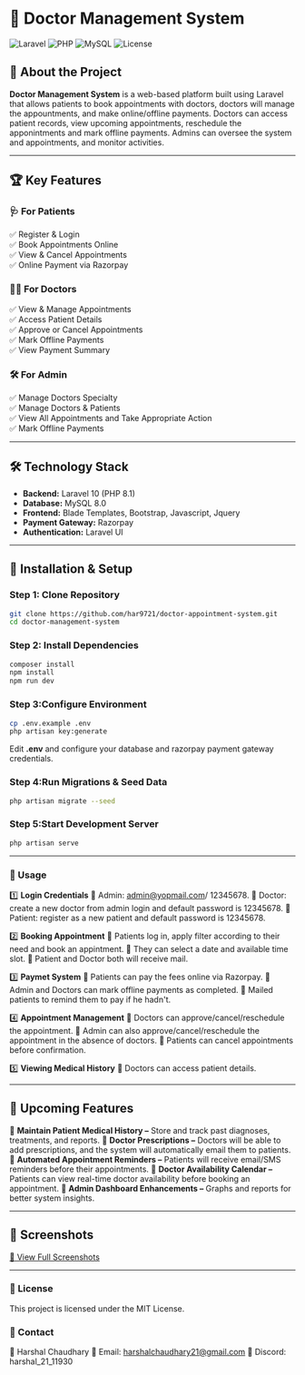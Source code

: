 # 🏥 Doctor Management System

![Laravel](https://img.shields.io/badge/Laravel-10-red.svg?style=flat-square)
![PHP](https://img.shields.io/badge/PHP-8.1-blue.svg?style=flat-square)
![MySQL](https://img.shields.io/badge/MySQL-8.0-orange.svg?style=flat-square)
![License](https://img.shields.io/badge/license-MIT-green.svg?style=flat-square)

## 🚀 About the Project
**Doctor Management System** is a web-based platform built using Laravel that allows patients to book appointments with doctors, doctors will manage the appountments, and make online/offline payments. Doctors can access patient records, view upcoming appointments,  reschedule the apponintments and mark offline payments. Admins can oversee the system and appointments, and monitor activities.

---

## 🏆 Key Features

### **🩺 For Patients**
✅ Register & Login  
✅ Book Appointments Online  
✅ View & Cancel Appointments  
✅ Online Payment via Razorpay    

### **👨‍⚕️ For Doctors**
✅ View & Manage Appointments  
✅ Access Patient Details  
✅ Approve or Cancel Appointments  
✅ Mark Offline Payments  
✅ View Payment Summary  

### **🛠️ For Admin**
✅ Manage Doctors Specialty  
✅ Manage Doctors & Patients  
✅ View All Appointments and Take Appropriate Action  
✅ Mark Offline Payments 

---

## 🛠️ Technology Stack

- **Backend:** Laravel 10 (PHP 8.1)  
- **Database:** MySQL 8.0  
- **Frontend:** Blade Templates, Bootstrap, Javascript, Jquery
- **Payment Gateway:** Razorpay  
- **Authentication:** Laravel UI  

---

## 🔧 Installation & Setup

### **Step 1: Clone Repository**
```sh
git clone https://github.com/har9721/doctor-appointment-system.git
cd doctor-management-system
```

### **Step 2: Install Dependencies**
```sh
composer install
npm install
npm run dev
```

### **Step 3:Configure Environment**
```sh
cp .env.example .env
php artisan key:generate
```

Edit **.env** and configure your database and razorpay payment gateway credentials.

### **Step 4:Run Migrations & Seed Data**
```sh
php artisan migrate --seed
```

### **Step 5:Start Development Server**
```sh
php artisan serve
```

---

### **📌 Usage**
1️⃣ **Login Credentials**
🔹 Admin: admin@yopmail.com/ 12345678. 
🔹 Doctor: create a new doctor from admin login and default password is 12345678.
🔹 Patient: register as a new patient and default password is 12345678. 

2️⃣ **Booking Appointment**
🔹 Patients log in, apply filter according to their need and book an appintment. 
🔹 They can select a date and available time slot. 
🔹 Patient and Doctor both will receive mail. 

3️⃣ **Paymet System**
🔹 Patients can pay the fees online via Razorpay. 
🔹 Admin and Doctors can mark offline payments as completed.
🔹 Mailed patients to remind them to pay if he hadn't.

4️⃣ **Appointment Management**
🔹 Doctors can approve/cancel/reschedule the appointment.
🔹 Admin can also approve/cancel/reschedule the appointment in the absence of doctors.
🔹 Patients can cancel appointments before confirmation.

5️⃣ **Viewing Medical History**
🔹 Doctors can access patient details.

---

## 🔮 Upcoming Features
🚀 **Maintain Patient Medical History –** Store and track past diagnoses, treatments, and reports.
🚀 **Doctor Prescriptions –** Doctors will be able to add prescriptions, and the system will automatically email them to patients.
🚀 **Automated Appointment Reminders –** Patients will receive email/SMS reminders before their appointments.
🚀 **Doctor Availability Calendar –** Patients can view real-time doctor availability before booking an appointment.
🚀 **Admin Dashboard Enhancements –** Graphs and reports for better system insights.

---

## 📸 Screenshots

[📸 View Full Screenshots](screenshots.md)

---

### 📜 License
This project is licensed under the MIT License.

### 🔗 Contact
👤 Harshal Chaudhary
📧 Email: harshalchaudhary21@gmail.com
🔗 Discord: harshal_21_11930

